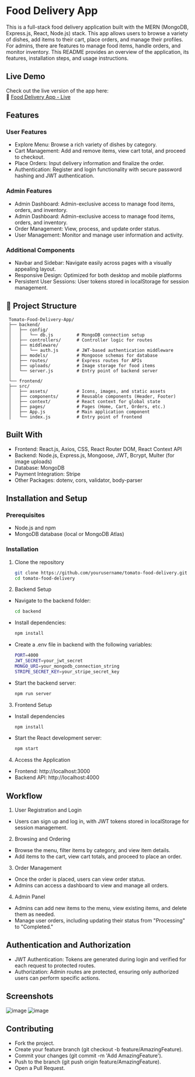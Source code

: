 # Food Delivery App
This is a full-stack food delivery application built with the MERN (MongoDB, Express.js, React, Node.js) stack. This app allows users to browse a variety of dishes, add items to their cart, place orders, and manage their profiles. For admins, there are features to manage food items, handle orders, and monitor inventory. This README provides an overview of the application, its features, installation steps, and usage instructions.

## Live Demo
Check out the live version of the app here:  
🔗 [Food Delivery App - Live](https://fooddelivery-app-frontend-psry.onrender.com/) 

## Features
### User Features
- Explore Menu: Browse a rich variety of dishes by category.
- Cart Management: Add and remove items, view cart total, and proceed to checkout.
- Place Orders: Input delivery information and finalize the order.
- Authentication: Register and login functionality with secure password hashing and JWT authentication.
### Admin Features
- Admin Dashboard: Admin-exclusive access to manage food items, orders, and inventory.
- Admin Dashboard: Admin-exclusive access to manage food items, orders, and inventory.
- Order Management: View, process, and update order status.
- User Management: Monitor and manage user information and activity.
### Additional Components
- Navbar and Sidebar: Navigate easily across pages with a visually appealing layout.
- Responsive Design: Optimized for both desktop and mobile platforms
- Persistent User Sessions: User tokens stored in localStorage for session management.
## 📂 Project Structure
    
     Tomato-Food-Delivery-App/
     ├── backend/
     │   ├── config/
     │   │   └── db.js         # MongoDB connection setup
     │   ├── controllers/      # Controller logic for routes
     │   ├── middleware/
     │   │   └── auth.js       # JWT-based authentication middleware
     │   ├── models/           # Mongoose schemas for database
     │   ├── routes/           # Express routes for APIs
     │   ├── uploads/          # Image storage for food items
     │   └── server.js         # Entry point of backend server
     │
     └── frontend/
     ├── src/
     │   ├── assets/           # Icons, images, and static assets
     │   ├── components/       # Reusable components (Header, Footer)
     │   ├── context/          # React context for global state
     │   ├── pages/            # Pages (Home, Cart, Orders, etc.)
     │   ├── App.js            # Main application component
     │   └── index.js          # Entry point of frontend

## Built With
- Frontend: React.js, Axios, CSS, React Router DOM, React Context API
- Backend: Node.js, Express.js, Mongoose, JWT, Bcrypt, Multer (for image uploads)
- Database: MongoDB
- Payment Integration: Stripe
- Other Packages: dotenv, cors, validator, body-parser
## Installation and Setup
### Prerequisites
- Node.js and npm
- MongoDB database (local or MongoDB Atlas)
### Installation
1. Clone the repository
   ```bash
   git clone https://github.com/yourusername/tomato-food-delivery.git
   cd tomato-food-delivery
2. Backend Setup
  - Navigate to the backend folder:
    ```bash
    cd backend
  - Install dependencies:
    ```bash
    npm install
  - Create a .env file in backend with the following variables:
    ```bash
    PORT=4000
    JWT_SECRET=your_jwt_secret
    MONGO_URI=your_mongodb_connection_string
    STRIPE_SECRET_KEY=your_stripe_secret_key
  - Start the backend server:
    ```bash
    npm run server
3. Frontend Setup
  - Install dependencies
    ```bash
    npm install
  - Start the React development server:
    ```bash
    npm start
4. Access the Application
  - Frontend: http://localhost:3000
  - Backend API: http://localhost:4000
## Workflow
1. User Registration and Login
- Users can sign up and log in, with JWT tokens stored in localStorage for session management.
2. Browsing and Ordering
- Browse the menu, filter items by category, and view item details.
- Add items to the cart, view cart totals, and proceed to place an order.
3. Order Management
- Once the order is placed, users can view order status.
- Admins can access a dashboard to view and manage all orders.
4. Admin Panel
- Admins can add new items to the menu, view existing items, and delete them as needed.
- Manage user orders, including updating their status from "Processing" to "Completed."
##  Authentication and Authorization
- JWT Authentication: Tokens are generated during login and verified for each request to protected routes.
- Authorization: Admin routes are protected, ensuring only authorized users can perform specific actions.
## Screenshots
![image](https://github.com/kumarchy/Food-Delivery-App/blob/main/Screenshot%202024-11-02%20214051.png)
![image](https://github.com/kumarchy/Food-Delivery-App/blob/main/Screenshot%202024-11-02%20214807.png)
## Contributing
- Fork the project.
- Create your feature branch (git checkout -b feature/AmazingFeature).
- Commit your changes (git commit -m 'Add AmazingFeature').
- Push to the branch (git push origin feature/AmazingFeature).
- Open a Pull Request.
